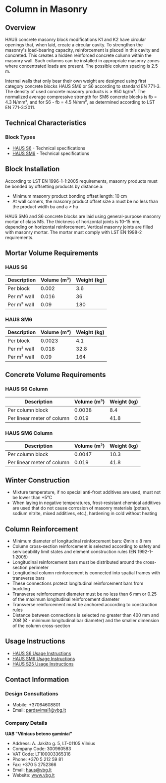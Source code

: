 # Column in Masonry

## Overview
HAUS concrete masonry block modifications K1 and K2 have circular openings that, when laid, create a circular cavity. To strengthen the masonry's load-bearing capacity, reinforcement is placed in this cavity and concreted. This creates a hidden reinforced concrete column within the masonry wall. Such columns can be installed in appropriate masonry zones where concentrated loads are present. The possible column spacing is 2.5 m.

Internal walls that only bear their own weight are designed using first category concrete blocks HAUS SM6 or S6 according to standard EN 771-3. The density of used concrete masonry products is ≥ 950 kg/m³. The normalized average compressive strength for SM6 concrete blocks is fb = 4.3 N/mm², and for S6 - fb = 4.5 N/mm², as determined according to LST EN 771-3:2011.

## Technical Characteristics
### Block Types
- [HAUS S6](https://www.vbg.lt/wp-content/uploads/2020/12/ECD_S6.pdf) - Technical specifications
- [HAUS SM6](https://www.vbg.lt/wp-content/uploads/2020/12/ECD_SM6.pdf) - Technical specifications

## Block Installation
According to LST EN 1996-1-1:2005 requirements, masonry products must be bonded by offsetting products by distance a:
- Minimum masonry product bonding offset length: 10 cm
- At wall corners, the masonry product offset size a must be no less than the product width bu and a ≥ hu

HAUS SM6 and S6 concrete blocks are laid using general-purpose masonry mortar of class M5. The thickness of horizontal joints is 10-15 mm, depending on horizontal reinforcement. Vertical masonry joints are filled with masonry mortar. The mortar must comply with LST EN 1998-2 requirements.

## Mortar Volume Requirements
### HAUS S6
| Description | Volume (m³) | Weight (kg) |
|-------------|-------------|-------------|
| Per block | 0.002 | 3.6 |
| Per m² wall | 0.016 | 36 |
| Per m³ wall | 0.09 | 180 |

### HAUS SM6
| Description | Volume (m³) | Weight (kg) |
|-------------|-------------|-------------|
| Per block | 0.0023 | 4.1 |
| Per m² wall | 0.018 | 32.8 |
| Per m³ wall | 0.09 | 164 |

## Concrete Volume Requirements
### HAUS S6 Column
| Description | Volume (m³) | Weight (kg) |
|-------------|-------------|-------------|
| Per column block | 0.0038 | 8.4 |
| Per linear meter of column | 0.019 | 41.8 |

### HAUS SM6 Column
| Description | Volume (m³) | Weight (kg) |
|-------------|-------------|-------------|
| Per column block | 0.0047 | 10.3 |
| Per linear meter of column | 0.019 | 41.8 |

## Winter Construction
- Mixture temperature, if no special anti-frost additives are used, must not be lower than +5°C
- When laying in negative temperatures, frost-resistant chemical additives are used that do not cause corrosion of masonry materials (potash, sodium nitrite, mixed additives, etc.), hardening in cold without heating

## Column Reinforcement
- Minimum diameter of longitudinal reinforcement bars: Ømin ≥ 8 mm
- Column cross-section reinforcement is selected according to safety and serviceability limit states and element construction rules (EN 1992-1-1:2005)
- Longitudinal reinforcement bars must be distributed around the cross-section perimeter
- Longitudinal column reinforcement is connected into spatial frames with transverse bars
- These connections protect longitudinal reinforcement bars from buckling
- Transverse reinforcement diameter must be no less than 6 mm or 0.25 of the maximum longitudinal reinforcement diameter
- Transverse reinforcement must be anchored according to construction rules
- Distance between connections is selected no greater than 400 mm and 20Ø (Ø - minimum longitudinal bar diameter) and the smaller dimension of the column cross-section

## Usage Instructions
- [HAUS S6 Usage Instructions](https://www.vbg.lt/wp-content/uploads/2021/01/Naudojimo-instrukcija-S6.pdf)
- [HAUS SM6 Usage Instructions](https://www.vbg.lt/wp-content/uploads/2021/01/Naudojimo-instrukcija-SM6.pdf)
- [HAUS S25 Usage Instructions](https://www.vbg.lt/wp-content/uploads/2021/01/Naudojimo-instrukcija-S25.pdf)

## Contact Information
### Design Consultations
- Mobile: +37064608801
- Email: pardavimai1@vbg.lt

### Company Details
**UAB "Vilniaus betono gaminiai"**
- Address: A. Jakšto g. 5, LT-01105 Vilnius
- Company Code: 300960583
- VAT Code: LT100003365316
- Phone: +370 5 212 59 81
- Fax: +370 5 2752366
- Email: haus@vbg.lt
- Website: www.vbg.lt
